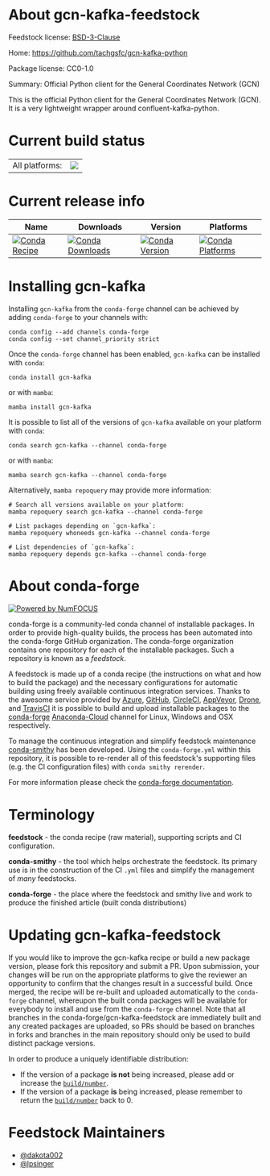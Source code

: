 About gcn-kafka-feedstock
=========================

Feedstock license: [BSD-3-Clause](https://github.com/conda-forge/gcn-kafka-feedstock/blob/main/LICENSE.txt)

Home: https://github.com/tachgsfc/gcn-kafka-python

Package license: CC0-1.0

Summary: Official Python client for the General Coordinates Network (GCN)

This is the official Python client for the General Coordinates Network (GCN).
It is a very lightweight wrapper around confluent-kafka-python.


Current build status
====================


<table><tr><td>All platforms:</td>
    <td>
      <a href="https://dev.azure.com/conda-forge/feedstock-builds/_build/latest?definitionId=16420&branchName=main">
        <img src="https://dev.azure.com/conda-forge/feedstock-builds/_apis/build/status/gcn-kafka-feedstock?branchName=main">
      </a>
    </td>
  </tr>
</table>

Current release info
====================

| Name | Downloads | Version | Platforms |
| --- | --- | --- | --- |
| [![Conda Recipe](https://img.shields.io/badge/recipe-gcn--kafka-green.svg)](https://anaconda.org/conda-forge/gcn-kafka) | [![Conda Downloads](https://img.shields.io/conda/dn/conda-forge/gcn-kafka.svg)](https://anaconda.org/conda-forge/gcn-kafka) | [![Conda Version](https://img.shields.io/conda/vn/conda-forge/gcn-kafka.svg)](https://anaconda.org/conda-forge/gcn-kafka) | [![Conda Platforms](https://img.shields.io/conda/pn/conda-forge/gcn-kafka.svg)](https://anaconda.org/conda-forge/gcn-kafka) |

Installing gcn-kafka
====================

Installing `gcn-kafka` from the `conda-forge` channel can be achieved by adding `conda-forge` to your channels with:

```
conda config --add channels conda-forge
conda config --set channel_priority strict
```

Once the `conda-forge` channel has been enabled, `gcn-kafka` can be installed with `conda`:

```
conda install gcn-kafka
```

or with `mamba`:

```
mamba install gcn-kafka
```

It is possible to list all of the versions of `gcn-kafka` available on your platform with `conda`:

```
conda search gcn-kafka --channel conda-forge
```

or with `mamba`:

```
mamba search gcn-kafka --channel conda-forge
```

Alternatively, `mamba repoquery` may provide more information:

```
# Search all versions available on your platform:
mamba repoquery search gcn-kafka --channel conda-forge

# List packages depending on `gcn-kafka`:
mamba repoquery whoneeds gcn-kafka --channel conda-forge

# List dependencies of `gcn-kafka`:
mamba repoquery depends gcn-kafka --channel conda-forge
```


About conda-forge
=================

[![Powered by
NumFOCUS](https://img.shields.io/badge/powered%20by-NumFOCUS-orange.svg?style=flat&colorA=E1523D&colorB=007D8A)](https://numfocus.org)

conda-forge is a community-led conda channel of installable packages.
In order to provide high-quality builds, the process has been automated into the
conda-forge GitHub organization. The conda-forge organization contains one repository
for each of the installable packages. Such a repository is known as a *feedstock*.

A feedstock is made up of a conda recipe (the instructions on what and how to build
the package) and the necessary configurations for automatic building using freely
available continuous integration services. Thanks to the awesome service provided by
[Azure](https://azure.microsoft.com/en-us/services/devops/), [GitHub](https://github.com/),
[CircleCI](https://circleci.com/), [AppVeyor](https://www.appveyor.com/),
[Drone](https://cloud.drone.io/welcome), and [TravisCI](https://travis-ci.com/)
it is possible to build and upload installable packages to the
[conda-forge](https://anaconda.org/conda-forge) [Anaconda-Cloud](https://anaconda.org/)
channel for Linux, Windows and OSX respectively.

To manage the continuous integration and simplify feedstock maintenance
[conda-smithy](https://github.com/conda-forge/conda-smithy) has been developed.
Using the ``conda-forge.yml`` within this repository, it is possible to re-render all of
this feedstock's supporting files (e.g. the CI configuration files) with ``conda smithy rerender``.

For more information please check the [conda-forge documentation](https://conda-forge.org/docs/).

Terminology
===========

**feedstock** - the conda recipe (raw material), supporting scripts and CI configuration.

**conda-smithy** - the tool which helps orchestrate the feedstock.
                   Its primary use is in the construction of the CI ``.yml`` files
                   and simplify the management of *many* feedstocks.

**conda-forge** - the place where the feedstock and smithy live and work to
                  produce the finished article (built conda distributions)


Updating gcn-kafka-feedstock
============================

If you would like to improve the gcn-kafka recipe or build a new
package version, please fork this repository and submit a PR. Upon submission,
your changes will be run on the appropriate platforms to give the reviewer an
opportunity to confirm that the changes result in a successful build. Once
merged, the recipe will be re-built and uploaded automatically to the
`conda-forge` channel, whereupon the built conda packages will be available for
everybody to install and use from the `conda-forge` channel.
Note that all branches in the conda-forge/gcn-kafka-feedstock are
immediately built and any created packages are uploaded, so PRs should be based
on branches in forks and branches in the main repository should only be used to
build distinct package versions.

In order to produce a uniquely identifiable distribution:
 * If the version of a package **is not** being increased, please add or increase
   the [``build/number``](https://docs.conda.io/projects/conda-build/en/latest/resources/define-metadata.html#build-number-and-string).
 * If the version of a package **is** being increased, please remember to return
   the [``build/number``](https://docs.conda.io/projects/conda-build/en/latest/resources/define-metadata.html#build-number-and-string)
   back to 0.

Feedstock Maintainers
=====================

* [@dakota002](https://github.com/dakota002/)
* [@lpsinger](https://github.com/lpsinger/)

